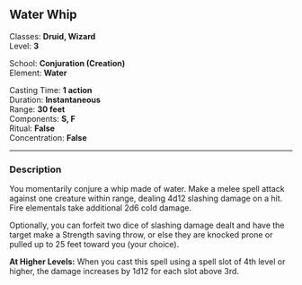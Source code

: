 ## Water Whip

Classes: **Druid, Wizard**  
Level: **3**  

School: **Conjuration (Creation)**  
Element: **Water**  

Casting Time: **1 action**  
Duration: **Instantaneous**  
Range: **30 feet**  
Components: **S, F**  
Ritual: **False**  
Concentration: **False**  

------

### Description

You momentarily conjure a whip made of water. Make a melee spell attack against one creature within range, dealing 4d12 slashing damage on a hit. Fire elementals take additional 2d6 cold damage.

Optionally, you can forfeit two dice of slashing damage dealt and have the target make a Strength saving throw, or else they are knocked prone or pulled up to 25 feet toward you (your choice).

**At Higher Levels:** When you cast this spell using a spell slot of 4th level or higher, the damage increases by 1d12 for each slot above 3rd.